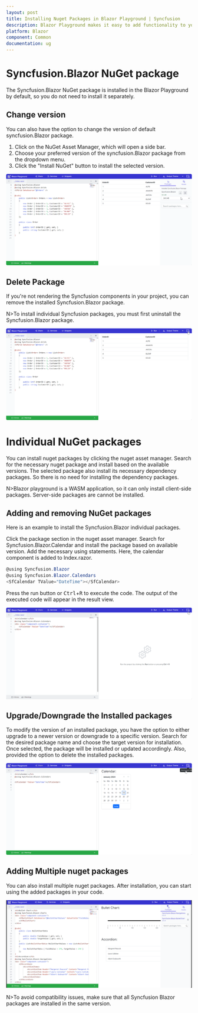 ```yaml
---
layout: post
title: Installing Nuget Packages in Blazor Playground | Syncfusion
description: Blazor Playground makes it easy to add functionality to your Blazor apps by providing a convenient way to install NuGet packages.
platform: Blazor
component: Common
documentation: ug
---
```


# Syncfusion.Blazor NuGet package 

The Syncfusion.Blazor NuGet package is installed in the Blazor Playground by default, so you do not need to install it separately. 

## Change version

You can also have the option to change the version of default syncfusion.Blazor package. 

 1. Click on the NuGet Asset Manager, which will open a side bar.
 2. Choose your preferred version of the syncfusion.Blazor package from the dropdown menu.
 3. Click the "Install NuGet" button to install the selected version.

 ![Change_Version](images/Update_version.gif)

 ## Delete Package

If you're not rendering the Syncfusion components in your project, you can remove the installed Syncfusion.Blazor package.

N>To install individual Syncfusion packages, you must first uninstall the Syncfusion.Blazor package.

![Delete_Package](images/delete_Package.gif)

# Individual NuGet packages 

You can install nuget packages by clicking the nuget asset manager. Search for the necessary nuget package and install based on the available versions. The selected package also install its necessary dependency packages. So there is no need for installing the dependency packages.

N>Blazor playground is a WASM application, so it can only install client-side packages. Server-side packages are cannot be installed.

## Adding and removing NuGet packages

Here is an example to install the Syncfusion.Blazor individual packages. 

Click the package section in the nuget asset manager. Search for Syncfusion.Blazor.Calendar and install the package based on available version. Add the necessary using statements. Here, the calendar component is added to Index.razor.

```csharp
@using Syncfusion.Blazor
@using Syncfusion.Blazor.Calendars
<SfCalendar TValue="DateTime"></SfCalendar>
```
 Press the run button or <kbd>Ctrl</kbd>+<kbd>R</kbd> to execute the code. The output of the executed code will appear in the result view.

![Add_Package](images/adding_package.gif)

 ## Upgrade/Downgrade the Installed packages

To modify the version of an installed package, you have the option to either upgrade to a newer version or downgrade to a specific version. Search for the desired package name and choose the target version for installation. Once selected, the package will be installed or updated accordingly. Also, provided the option to delete the installed packages.

![Upgrade/Downgrade](images/upgrade_downgrade.gif)

## Adding Multiple nuget packages

You can also install multiple nuget packages. After installation, you can start using the added packages in your code. 

![Adding Multiple Packages](images/Multiple_packages.png)

N>To avoid compatibility issues, make sure that all Syncfusion Blazor packages are installed in the same version.
